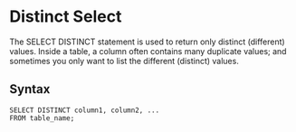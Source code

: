 # Distinct Select

The SELECT DISTINCT statement is used to return only distinct (different) values. Inside a table, a column often contains many duplicate values; and sometimes you only want to list the different (distinct) values.

## Syntax

```
SELECT DISTINCT column1, column2, ...
FROM table_name;
```
